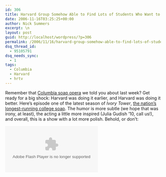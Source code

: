 ```yaml
---
id: 306
title: Harvard Group Somehow Able to Find Lots of Students Who Want to Appear on Camera
date: 2006-11-16T03:25:25+00:00
author: Nick Summers
excerpt: \n
layout: post
guid: http://localhost/wordpress/?p=306
permalink: /2006/11/16/harvard-group-somehow-able-to-find-lots-of-students-who-want-to-appear-on-camera/
dsq_thread_id:
  - 95105791
dsq_needs_sync:
  - 1
tags:
  - Columbia
  - Harvard
  - hrtv
---
```

Remember that [Columbia soap opera](http://www.ivygateblog.com/2006/11/the_gates_kinda_off_to_a_slow_start.html) we told you about last week? Get ready for a big shock: Harvard was doing it earlier, and Harvard was doing it better. Here&#8217;s episode one of the latest season of _Ivory Tower_, [the nation&#8217;s longest-running college soap](http://www.ivorytowersoap.com/). The humor is more subtle (we hope that was irony, at least), the acting a little more inspired (Julia Gudish &#8217;10, call us!), and overall, this is a show with a lot more polish. Behold, or don&#8217;t:

<embed class="c1" id="VideoPlayback" type="application/x-shockwave-flash" src="http://video.google.com/googleplayer.swf?docId=5954532606585143234&hl=en" flashvars="" />